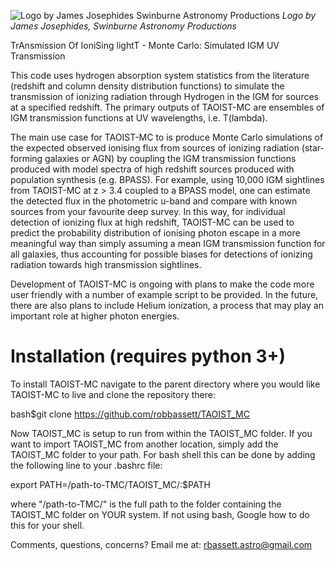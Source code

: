 ![Logo by James Josephides Swinburne Astronomy Productions](/TMClogo.png)
*Logo by James Josephides, Swinburne Astronomy Productions*

TrAnsmission Of IoniSing lightT - Monte Carlo: Simulated IGM UV Transmission

This code uses hydrogen absorption system statistics from the literature (redshift and column density distribution functions)
to simulate the transmission of ionizing radiation through Hydrogen in the IGM for sources at a specified redshift. 
The primary outputs of TAOIST-MC are ensembles of IGM transmission functions at UV wavelengths, i.e. T(lambda).

The main use case for TAOIST-MC to is produce Monte Carlo simulations of the expected observed ionising
flux from sources of ionizing radiation (star-forming galaxies or AGN) by coupling the IGM transmission functions produced
with model spectra of high redshift sources produced with population synthesis (e.g. BPASS). For example, using 10,000 IGM
sightlines from TAOIST-MC at z > 3.4 coupled to a BPASS model, one can estimate the detected flux in the photometric u-band
and compare with known sources from your favourite deep survey. In this way, for individual
detection of ionizing flux at high redshift, TAOIST-MC can be used to predict the probability distribution of ionising
photon escape in a more meaningful way than simply assuming a mean IGM transmission function for all galaxies, thus accounting
for possible biases for detections of ionizing radiation towards high transmission sightlines.

Development of TAOIST-MC is ongoing with plans to make the code more user friendly with a number of example script to be
provided. In the future, there are also plans to include Helium ionization, a process that may play an important role at 
higher photon energies.

# Installation (requires python 3+)

To install TAOIST-MC navigate to the parent directory where you would like TAOIST-MC to live and clone the repository there:

bash$git clone https://github.com/robbassett/TAOIST_MC

Now TAOIST\_MC is setup to run from within the TAOIST\_MC folder. If you want to import TAOIST_MC from another location, simply add the TAOIST\_MC folder to your path. For bash shell this can be done by adding the following line to your .bashrc file:

export PATH=/path-to-TMC/TAOIST_MC/:$PATH

where "/path-to-TMC/" is the full path to the folder containing the TAOIST\_MC folder on YOUR system. If not using bash, Google how to do this for your shell.





Comments, questions, concerns? Email me at: rbassett.astro@gmail.com
